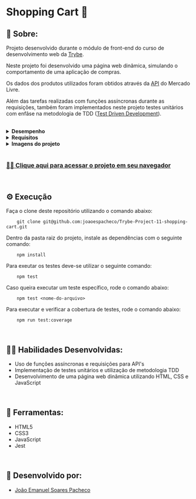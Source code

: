 # Shopping Cart 🛒

## 📄 Sobre:

Projeto desenvolvido durante o módulo de front-end do curso de desenvolvimento web da [Trybe](https://www.betrybe.com/).

Neste projeto foi desenvolvido uma página web dinâmica, simulando o comportamento de uma aplicação de compras.

Os dados dos produtos utilizados foram obtidos através da [API](https://developers.mercadolivre.com.br/pt_br/itens-e-buscas) do Mercado Livre.

Além das tarefas realizadas com funções assíncronas durante as requisições, também foram implementados neste projeto testes unitários com enfâse na metodologia de TDD ([Test Driven Development](https://www.devmedia.com.br/test-driven-development-tdd-simples-e-pratico/18533)).

</br>
<details>
<summary><strong>Desempenho</strong></summary>
Aprovado com 100% de desempenho em todos os requisitos

![image](https://user-images.githubusercontent.com/99846604/211168949-ca28fde5-89f2-4327-b0a1-327b2e808be3.png)

</details>

<details>
<summary><strong>Requisitos</strong></summary>
</br>
<strong>Requisitos obrigatórios:</strong> </br>
1. (TDD) Desenvolva testes de no mínimo 25% de cobertura total e 100% da função `fetchProducts` </br>
2. Crie uma listagem de produtos </br>
3. (TDD) Desenvolva testes de no mínimo 50% de cobertura total e 100% da função `fetchItem` </br>
4. Adicione o produto ao carrinho de compras </br>
5. Remova o item do carrinho de compras ao clicar nele </br>
6. (TDD) Desenvolva testes de no mínimo 75% de cobertura total e 100% da função `saveCartItems` </br>
7. (TDD) Desenvolva testes para atingir 100% de cobertura total e 100% da função `getSavedCartItems` </br>
8. Carregue o carrinho de compras ao iniciar a página </br>
9. Calcule o valor total dos itens do carrinho de compras </br>
10. Limpe o carrinho de compras </br>
11. Adicione um texto de `carregando` durante uma requisição à API </br>
</details>

<details>
<summary><strong>Imagens do projeto</strong></summary>

### Tela principal:

![image](https://user-images.githubusercontent.com/99846604/211168924-ba69bed1-431a-4f98-91f0-98ca0772d106.png)

</details>

</br>

### [👨‍💻 Clique aqui para acessar o projeto em seu navegador](https://shopping-cart-joaoespacheco.vercel.app/) 

</br>

## ⚙️ Execução

Faça o clone deste repositório utilizando o comando abaixo:

        git clone git@github.com:joaoespacheco/Trybe-Project-11-shopping-cart.git

Dentro da pasta raiz do projeto, instale as dependências com o seguinte comando:

        npm install

Para exeutar os testes deve-se utilizar o seguinte comando:

        npm test

Caso queira executar um teste específico, rode o comando abaixo:

        npm test <nome-do-arquivo>

Para executar e verificar a cobertura de testes, rode o comando abaixo:

        npm run test:coverage

</br>

## 🤹🏽 Habilidades Desenvolvidas:
* Uso de funções assíncronas e requisições para API's
* Implementação de testes unitários e utilização de metodologia TDD
* Desenvolvimento de uma página web dinâmica utilizando HTML, CSS e JavaScript
</br>

## 🧰 Ferramentas:
* HTML5
* CSS3
* JavaScript
* Jest
</br>

## 📝 Desenvolvido por:
* [João Emanuel Soares Pacheco](https://github.com/joaoespacheco)
